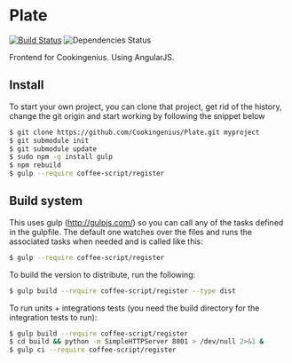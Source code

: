 # Plate
[![Build Status](https://travis-ci.org/Cookingenius/Plate.png?branch=master)](https://travis-ci.org/Cookingenius/Plate)
![Dependencies Status](https://david-dm.org/Cookingenius/Plate.png)

Frontend for Cookingenius.
Using AngularJS.

## Install
To start your own project, you can clone that project, get rid of the history, change the git origin and start working by following the snippet below
```bash
$ git clone https://github.com/Cookingenius/Plate.git myproject
$ git submodule init
$ git submodule update
$ sudo npm -g install gulp
$ npm rebuild
$ gulp --require coffee-script/register
```

## Build system
This uses gulp (http://gulpjs.com/) so you can call any of the tasks defined in the gulpfile.
The default one watches over the files and runs the associated tasks when needed and is called like this:

```bash
$ gulp --require coffee-script/register
```

To build the version to distribute, run the following:
```bash
$ gulp build --require coffee-script/register --type dist
```

To run units + integrations tests (you need the build directory for the integration tests to run):
```bash
$ gulp build --require coffee-script/register
$ cd build && python -m SimpleHTTPServer 8001 > /dev/null 2>&1 &
$ gulp ci --require coffee-script/register
```



